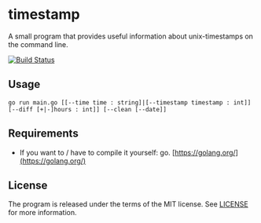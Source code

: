# timestamp

A small program that provides useful information about unix-timestamps on the command line.

[![Build Status](https://travis-ci.org/piezzo/timestamp.svg?branch=master)](https://travis-ci.org/piezzo/timestamp)

## Usage

```
go run main.go [[--time time : string]|[--timestamp timestamp : int]] [--diff [+|-]hours : int]] [--clean [--date]]
```


## Requirements

* If you want to / have to compile it yourself: go. [https://golang.org/](https://golang.org/)

## License

The program is released under the terms of the MIT license. See [LICENSE](LICENSE) for more information.
